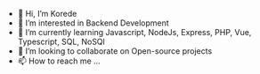 - 👋 Hi, I’m Korede
- 👀 I’m interested in Backend Development 
- 🌱 I’m currently learning Javascript, NodeJs, Express, PHP, Vue, Typescript, SQL, NoSQl
- 💞️ I’m looking to collaborate on Open-source projects
- 📫 How to reach me ...

<!---
bisixl/bisixl is a ✨ special ✨ repository because its `README.md` (this file) appears on your GitHub profile.
You can click the Preview link to take a look at your changes.
--->
